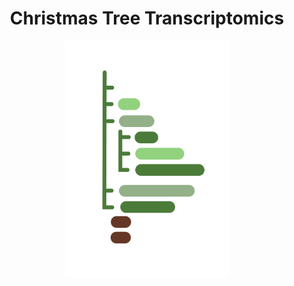 <style>
h1 {text-align: center;}
</style>
<h1><b>Christmas Tree Transcriptomics</b></h1>
<p align="center">
<img src="img/fir-logo.png" width="263" height="380">
</p>


